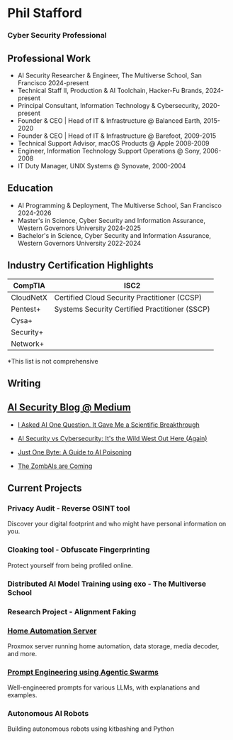 # Phil Stafford 
### Cyber Security Professional

## Professional Work

- AI Security Researcher & Engineer, The Multiverse School, San Francisco 2024-present
- Technical Staff II, Production & AI Toolchain, Hacker-Fu Brands, 2024-present
- Principal Consultant, Information Technology & Cybersecurity, 2020-present
- Founder & CEO | Head of IT & Infrastructure @ Balanced Earth, 2015-2020
- Founder & CEO | Head of IT & Infrastructure @ Barefoot, 2009-2015
- Technical Support Advisor, macOS Products @ Apple 2008-2009
- Engineer, Information Technology Support Operations @ Sony, 2006-2008
- IT Duty Manager, UNIX Systems @ Synovate, 2000-2004

## Education

- AI Programming & Deployment, The Multiverse School, San Francisco 2024-2026 
- Master's in Science, Cyber Security and Information Assurance, Western Governors University 2024-2025
- Bachelor's in Science, Cyber Security and Information Assurance, Western Governors University 2022-2024

## Industry Certification Highlights

| CompTIA        	| ISC2                                           	|
|----------------	|------------------------------------------------	|
| CloudNetX      	| Certified Cloud Security Practitioner (CCSP)   	|
| Pentest+       	| Systems Security Certified Practitioner (SSCP) 	|
| Cysa+          	|                                                	|
| Security+      	|                                                	|
| Network+       	|                                                	|

\*This list is not comprehensive


## Writing

## [AI Security Blog @ Medium](https://medium.com/@pe.stafford/)

  - [I Asked AI One Question. It Gave Me a Scientific Breakthrough](https://medium.com/@pe.stafford/i-asked-ai-one-question-it-gave-me-a-scientific-breakthrough-d09c380263db)

  - [AI Security vs Cybersecurity: It's the Wild West Out Here (Again)](https://medium.com/@pe.stafford/ai-security-vs-cyberrsecurity-b1265b46dd40)
  
  - [Just One Byte: A Guide to AI Poisoning](https://medium.com/@pe.stafford/beware-the-poisoned-data-a-guide-to-ai-data-poisoning-for-the-security-savvy-2644456b1791)
  
  - [The ZombAIs are Coming](https://medium.com/@pe.stafford/the-zombais-are-coming-how-wunderwuzzis-hack-shows-the-thrilling-future-of-ai-security-fc2cf12e30d6)


## Current Projects

### Privacy Audit - Reverse OSINT tool
Discover your digital footprint and who might have personal information on you. 

### Cloaking tool - Obfuscate Fingerprinting
Protect yourself from being profiled online.

### Distributed AI Model Training using exo - The Multiverse School

### Research Project - Alignment Faking 

### [Home Automation Server](https://github.com/pestafford/infosec-projects/blob/main/Home-Automation.md)
Proxmox server running home automation, data storage, media decoder, and more.

### [Prompt Engineering using Agentic Swarms](https://github.com/pestafford/promptengineering/)
Well-engineered prompts for various LLMs, with explanations and examples.

### Autonomous AI Robots
Building autonomous robots using kitbashing and Python


<!--
**pestafford/pestafford** is a ✨ _special_ ✨ repository because its `README.md` (this file) appears on your GitHub profile.

Here are some ideas to get you started:

- 🔭 I’m currently working on ...
- 🌱 I’m currently learning ...
- 👯 I’m looking to collaborate on ...
- 🤔 I’m looking for help with ...
- 💬 Ask me about ...
- 📫 How to reach me: ...
- 😄 Pronouns: ...
- ⚡ Fun fact: ...
-->
